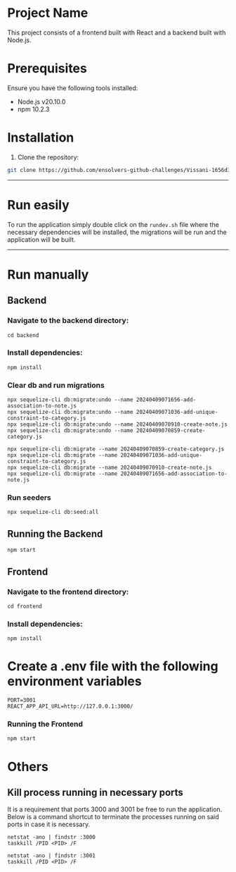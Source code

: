 # Project Name

This project consists of a frontend built with React and a backend built with Node.js.

# Prerequisites

Ensure you have the following tools installed:

- Node.js v20.10.0
- npm 10.2.3

# Installation

1. Clone the repository:

```bash
git clone https://github.com/ensolvers-github-challenges/Vissani-1656d3.git
```

***

# Run easily

To run the application simply double click on the `rundev.sh` file where the necessary dependencies will be installed, the migrations will be run and the application will be built.

***

# Run manually

## Backend

### Navigate to the backend directory:
`cd backend`

### Install dependencies:
`npm install`

### Clear db and run migrations
```
npx sequelize-cli db:migrate:undo --name 20240409071656-add-association-to-note.js
npx sequelize-cli db:migrate:undo --name 20240409071036-add-unique-constraint-to-category.js
npx sequelize-cli db:migrate:undo --name 20240409070910-create-note.js
npx sequelize-cli db:migrate:undo --name 20240409070859-create-category.js

npx sequelize-cli db:migrate --name 20240409070859-create-category.js
npx sequelize-cli db:migrate --name 20240409071036-add-unique-constraint-to-category.js
npx sequelize-cli db:migrate --name 20240409070910-create-note.js
npx sequelize-cli db:migrate --name 20240409071656-add-association-to-note.js
```

### Run seeders
```
npx sequelize-cli db:seed:all
```

## Running the Backend
`npm start`

## Frontend

### Navigate to the frontend directory:
`cd frontend`

### Install dependencies:
`npm install`

# Create a .env file with the following environment variables
```
PORT=3001
REACT_APP_API_URL=http://127.0.0.1:3000/
```

### Running the Frontend
`npm start`

# Others

## Kill process running in necessary ports
It is a requirement that ports 3000 and 3001 be free to run the application. Below is a command shortcut to terminate the processes running on said ports in case it is necessary.
```
netstat -ano | findstr :3000
taskkill /PID <PID> /F

netstat -ano | findstr :3001
taskkill /PID <PID> /F
```